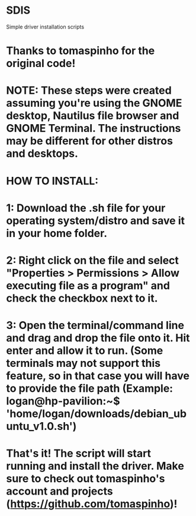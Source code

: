 # SDIS
Simple driver installation scripts

# Thanks to tomaspinho for the original code! 
# NOTE: These steps were created assuming you're using the GNOME desktop, Nautilus file browser and GNOME Terminal. The instructions may be different for other distros and desktops.

# HOW TO INSTALL:
# 1: Download the .sh file for your operating system/distro and save it in your home folder.
# 2: Right click on the file and select "Properties > Permissions > Allow executing file as a program" and check the checkbox next to it.
# 3: Open the terminal/command line and drag and drop the file onto it. Hit enter and allow it to run. (Some terminals may not support this feature, so in that case you will have to provide the file path (Example: logan@hp-pavilion:~$ 'home/logan/downloads/debian_ubuntu_v1.0.sh')
# That's it! The script will start running and install the driver. Make sure to check out tomaspinho's account and projects (https://github.com/tomaspinho)!
